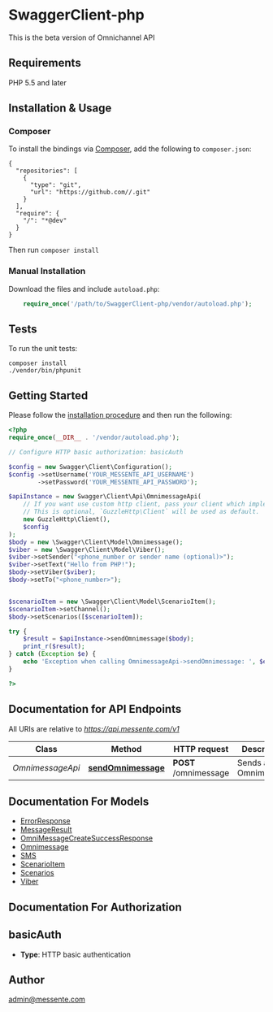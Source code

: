 # SwaggerClient-php
This is the beta version of Omnichannel API

## Requirements

PHP 5.5 and later

## Installation & Usage
### Composer

To install the bindings via [Composer](http://getcomposer.org/), add the following to `composer.json`:

```
{
  "repositories": [
    {
      "type": "git",
      "url": "https://github.com//.git"
    }
  ],
  "require": {
    "/": "*@dev"
  }
}
```

Then run `composer install`

### Manual Installation

Download the files and include `autoload.php`:

```php
    require_once('/path/to/SwaggerClient-php/vendor/autoload.php');
```

## Tests

To run the unit tests:

```
composer install
./vendor/bin/phpunit
```

## Getting Started

Please follow the [installation procedure](#installation--usage) and then run the following:

```php
<?php
require_once(__DIR__ . '/vendor/autoload.php');

// Configure HTTP basic authorization: basicAuth

$config = new Swagger\Client\Configuration();
$config ->setUsername('YOUR_MESSENTE_API_USERNAME')
        ->setPassword('YOUR_MESSENTE_API_PASSWORD');

$apiInstance = new Swagger\Client\Api\OmnimessageApi(
    // If you want use custom http client, pass your client which implements `GuzzleHttp\ClientInterface`.
    // This is optional, `GuzzleHttp\Client` will be used as default.
    new GuzzleHttp\Client(),
    $config
);
$body = new \Swagger\Client\Model\Omnimessage();
$viber = new \Swagger\Client\Model\Viber();
$viber->setSender("<phone_number or sender name (optional)>");
$viber->setText("Hello from PHP!");
$body->setViber($viber);
$body->setTo("<phone_number>");


$scenarioItem = new \Swagger\Client\Model\ScenarioItem();
$scenarioItem->setChannel();
$body->setScenarios([$scenarioItem]);

try {
    $result = $apiInstance->sendOmnimessage($body);
    print_r($result);
} catch (Exception $e) {
    echo 'Exception when calling OmnimessageApi->sendOmnimessage: ', $e->getMessage(), PHP_EOL;
}

?>
```

## Documentation for API Endpoints

All URIs are relative to *https://api.messente.com/v1*

Class | Method | HTTP request | Description
------------ | ------------- | ------------- | -------------
*OmnimessageApi* | [**sendOmnimessage**](docs/Api/OmnimessageApi.md#sendomnimessage) | **POST** /omnimessage | Sends an Omnimessage


## Documentation For Models

 - [ErrorResponse](docs/Model/ErrorResponse.md)
 - [MessageResult](docs/Model/MessageResult.md)
 - [OmniMessageCreateSuccessResponse](docs/Model/OmniMessageCreateSuccessResponse.md)
 - [Omnimessage](docs/Model/Omnimessage.md)
 - [SMS](docs/Model/SMS.md)
 - [ScenarioItem](docs/Model/ScenarioItem.md)
 - [Scenarios](docs/Model/Scenarios.md)
 - [Viber](docs/Model/Viber.md)


## Documentation For Authorization


## basicAuth

- **Type**: HTTP basic authentication


## Author

admin@messente.com


